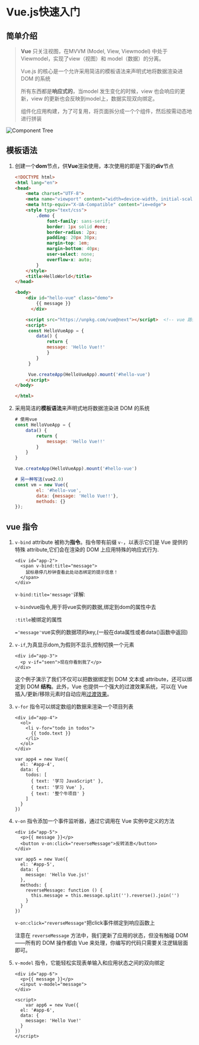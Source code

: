 # Vue.js快速入门

## 简单介绍

> **Vue** 只关注视图，在MVVM (Model, View, Viewmodel) 中处于Viewmodel，实现了view（视图）和 model（数据）的分离。
>
> Vue.js 的核心是一个允许采用简洁的模板语法来声明式地将数据渲染进 DOM 的系统
>
> 所有东西都是**响应式的**，当model 发生变化的时候，view 也会响应的更新，view 的更新也会反映到model上，数据实现双向绑定。
>
> 组件化应用构建，为了可复用，将页面拆分成一个个组件，然后按需动态地进行拼装

![Component Tree](https://cn.vuejs.org/images/components.png)

## 模板语法

1. 创建一个**dom**节点，供**Vue**渲染使用，本次使用的即是下面的**div**节点

   ```html
   <!DOCTYPE html>
   <html lang="en">
   <head>
       <meta charset="UTF-8">
       <meta name="viewport" content="width=device-width, initial-scale=1.0">
       <meta http-equiv="X-UA-Compatible" content="ie=edge">
       <style type="text/css">
           .demo {
               font-family: sans-serif;
               border: 1px solid #eee;
               border-radius: 2px;
               padding: 20px 30px;
               margin-top: 1em;
               margin-bottom: 40px;
               user-select: none;
               overflow-x: auto;
           }
       </style>
       <title>HelloWorld</title>
   </head>
   
   <body>
       <div id="hello-vue" class="demo">
           {{ message }}
         </div>
   
       <script src="https://unpkg.com/vue@next"></script>  <!-- vue 路径-->
       <script>
        const HelloVueApp = {
           data() {
               return {
               message: 'Hello Vue!!'
               }
           }
        }
   
        Vue.createApp(HelloVueApp).mount('#hello-vue')
       </script>
   </body>
   
   </html>
   ```

2. 采用简洁的**模板语法**来声明式地将数据渲染进 DOM 的系统

   ```javascript
   # 使用vue
   const HelloVueApp = {
       data() {
           return {
               message: 'Hello Vue!!'
           }
       }
   }
   
   Vue.createApp(HelloVueApp).mount('#hello-vue')
   
   # 另一种写法(vue2.0)
   const vm = new Vue({
           el: '#hello-vue',
           data: {message: 'Hello Vue!!'},
           methods: {}
   });
   ```

## vue 指令

1. `v-bind` attribute 被称为**指令**。指令带有前缀 `v-`，以表示它们是 Vue 提供的特殊 attribute,它们会在渲染的 DOM 上应用特殊的响应式行为.

    ```vue
    <div id="app-2">
      <span v-bind:title="message">
        鼠标悬停几秒钟查看此处动态绑定的提示信息！
      </span>
    </div>
    ```

    `v-bind:title='message'`详解:

    `v-bind`vue指令,用于将vue实例的数据,绑定到dom的属性中去

    `:title`被绑定的属性

    `='message'`vue实例的数据项的key,(一般在data属性或者data()函数中返回)

2. `v-if`,为真显示dom,为假则不显示,控制切换一个元素

    ```vue
    <div id="app-3">
      <p v-if="seen">现在你看到我了</p>
    </div>
    ```

    这个例子演示了我们不仅可以把数据绑定到 DOM 文本或 attribute，还可以绑定到 DOM **结构**。此外，Vue 也提供一个强大的过渡效果系统，可以在 Vue 插入/更新/移除元素时自动应用[过渡效果](https://cn.vuejs.org/v2/guide/transitions.html)。

3. `v-for` 指令可以绑定数组的数据来渲染一个项目列表

    ```vue
    <div id="app-4">
      <ol>
        <li v-for="todo in todos">
          {{ todo.text }}
        </li>
      </ol>
    </div>
    
    var app4 = new Vue({
      el: '#app-4',
      data: {
        todos: [
          { text: '学习 JavaScript' },
          { text: '学习 Vue' },
          { text: '整个牛项目' }
        ]
      }
    })
    ```

4. `v-on` 指令添加一个事件监听器，通过它调用在 Vue 实例中定义的方法

    ```vue
    <div id="app-5">
      <p>{{ message }}</p>
      <button v-on:click="reverseMessage">反转消息</button>
    </div>
    
    var app5 = new Vue({
      el: '#app-5',
      data: {
        message: 'Hello Vue.js!'
      },
      methods: {
        reverseMessage: function () {
          this.message = this.message.split('').reverse().join('')
        }
      }
    })
    ```

    `v-on:click="reverseMessage"`把click事件绑定到响应函数上

    注意在 `reverseMessage` 方法中，我们更新了应用的状态，但没有触碰 DOM——所有的 DOM 操作都由 Vue 来处理，你编写的代码只需要关注逻辑层面即可。

5. `v-model` 指令，它能轻松实现表单输入和应用状态之间的双向绑定

    ```vue
    <div id="app-6">
      <p>{{ message }}</p>
      <input v-model="message">
    </div>
    
    <script>
    	var app6 = new Vue({
      el: '#app-6',
      data: {
        message: 'Hello Vue!'
      }
    })
    </script>
    ```

    
